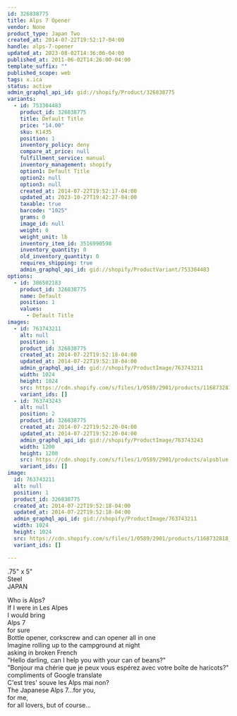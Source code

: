 ```yaml
---
id: 326838775
title: Alps 7 Opener
vendor: None
product_type: Japan Two
created_at: 2014-07-22T19:52:17-04:00
handle: alps-7-opener
updated_at: 2023-08-02T14:36:06-04:00
published_at: 2011-06-02T14:26:00-04:00
template_suffix: ""
published_scope: web
tags: x.ica
status: active
admin_graphql_api_id: gid://shopify/Product/326838775
variants:
  - id: 753304483
    product_id: 326838775
    title: Default Title
    price: "14.00"
    sku: K1435
    position: 1
    inventory_policy: deny
    compare_at_price: null
    fulfillment_service: manual
    inventory_management: shopify
    option1: Default Title
    option2: null
    option3: null
    created_at: 2014-07-22T19:52:17-04:00
    updated_at: 2023-10-27T19:42:27-04:00
    taxable: true
    barcode: "1025"
    grams: 0
    image_id: null
    weight: 0
    weight_unit: lb
    inventory_item_id: 3516990598
    inventory_quantity: 0
    old_inventory_quantity: 0
    requires_shipping: true
    admin_graphql_api_id: gid://shopify/ProductVariant/753304483
options:
  - id: 386502183
    product_id: 326838775
    name: Default
    position: 1
    values:
      - Default Title
images:
  - id: 763743211
    alt: null
    position: 1
    product_id: 326838775
    created_at: 2014-07-22T19:52:18-04:00
    updated_at: 2014-07-22T19:52:18-04:00
    admin_graphql_api_id: gid://shopify/ProductImage/763743211
    width: 1024
    height: 1024
    src: https://cdn.shopify.com/s/files/1/0589/2901/products/1168732818_alps-7-opener.jpeg?v=1406073138
    variant_ids: []
  - id: 763743243
    alt: null
    position: 2
    product_id: 326838775
    created_at: 2014-07-22T19:52:20-04:00
    updated_at: 2014-07-22T19:52:20-04:00
    admin_graphql_api_id: gid://shopify/ProductImage/763743243
    width: 1200
    height: 1200
    src: https://cdn.shopify.com/s/files/1/0589/2901/products/alpsblue.jpeg?v=1406073140
    variant_ids: []
image:
  id: 763743211
  alt: null
  position: 1
  product_id: 326838775
  created_at: 2014-07-22T19:52:18-04:00
  updated_at: 2014-07-22T19:52:18-04:00
  admin_graphql_api_id: gid://shopify/ProductImage/763743211
  width: 1024
  height: 1024
  src: https://cdn.shopify.com/s/files/1/0589/2901/products/1168732818_alps-7-opener.jpeg?v=1406073138
  variant_ids: []

---
```


.75" x 5"  
Steel  
JAPAN

<!-- td {border: 1px solid #ccc;}br {mso-data-placement:same-cell;} -->

Who is Alps?  
If I were in Les Alpes  
I would bring  
Alps 7  
for sure  
Bottle opener, corkscrew and can opener all in one  
Imagine rolling up to the campground at night  
asking in broken French  
"Hello darling, can I help you with your can of beans?"  
"Bonjour ma chérie que je peux vous espérez avec votre boîte de haricots?"  
compliments of Google translate  
C'est tres' souve les Alps mai non?  
The Japanese Alps 7...for you,  
for me,  
for all lovers, but of course...